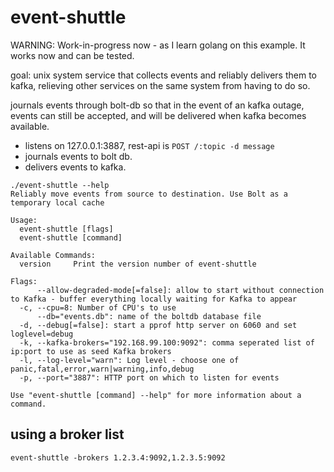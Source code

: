 event-shuttle
=============

WARNING: Work-in-progress now - as I learn golang on this example. It works now and can be tested.

goal: unix system service that collects events and reliably delivers them to kafka,
 relieving other services on the same system from having to do so.

journals events through bolt-db so that in the event of an kafka outage, events can still be accepted, and will be delivered when kafka becomes available.

* listens on 127.0.0.1:3887, rest-api is `POST /:topic -d message`
* journals events to bolt db.
* delivers events to kafka.


```
./event-shuttle --help
Reliably move events from source to destination. Use Bolt as a temporary local cache

Usage:
  event-shuttle [flags]
  event-shuttle [command]

Available Commands:
  version     Print the version number of event-shuttle

Flags:
      --allow-degraded-mode[=false]: allow to start without connection to Kafka - buffer everything locally waiting for Kafka to appear
  -c, --cpu=8: Number of CPU's to use
      --db="events.db": name of the boltdb database file
  -d, --debug[=false]: start a pprof http server on 6060 and set loglevel=debug
  -k, --kafka-brokers="192.168.99.100:9092": comma seperated list of ip:port to use as seed Kafka brokers
  -l, --log-level="warn": Log level - choose one of panic,fatal,error,warn|warning,info,debug
  -p, --port="3887": HTTP port on which to listen for events

Use "event-shuttle [command] --help" for more information about a command.
```

using a broker list
-------------------

`event-shuttle -brokers 1.2.3.4:9092,1.2.3.5:9092`
